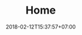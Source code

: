 ---
title: 'Home'
date: 2018-02-12T15:37:57+07:00
heroHeading: 'Heimdall'
heroSubHeading: 'Building innovative solutions to combat the increasing severity of wildfires.'
heroBackground: 'images/tree-nature-forest-fire.jpg'
---